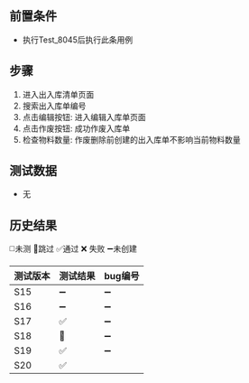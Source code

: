
## 前置条件

- 执行Test_8045后执行此条用例

## 步骤

1. 进入出入库清单页面
2. 搜索出入库单编号
3. 点击编辑按钮: 进入编辑入库单页面
4. 点击作废按钮: 成功作废入库单
5. 检查物料数量: 作废删除前创建的出入库单不影响当前物料数量

## 测试数据

- 无

## 历史结果
 ◻️未测    🚫跳过     ✅通过    ❌ 失败    ➖未创建
 
| 测试版本 | 测试结果 | bug编号 |
| ---- | ---- | ---- |
| S15 | ➖ | ➖ |
| S16 | ➖ | ➖ |
| S17 | ✅ | ➖ |
| S18 | 🚫 | ➖ |
| S19 | ✅ | ➖ |
| S20 | ✅ |  |
